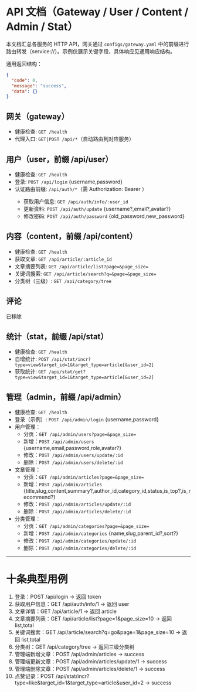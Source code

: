 # API 文档（Gateway / User / Content / Admin / Stat）

本文档汇总各服务的 HTTP API，网关通过 `configs/gateway.yaml` 中的前缀进行路由转发（service://）。示例仅展示关键字段，具体响应见通用响应结构。

通用返回结构：

```json
{
  "code": 0,
  "message": "success",
  "data": {}
}
```

## 网关（gateway）
- 健康检查: `GET /health`
- 代理入口: `GET|POST /api/*`（自动路由到对应服务）

## 用户（user，前缀 /api/user）
- 健康检查: `GET /health`
- 登录: `POST /api/login` {username,password}
- 认证路由前缀: `/api/auth/*`（需 Authorization: Bearer <token>）
  - 获取用户信息: `GET /api/auth/info/:user_id`
  - 更新资料: `POST /api/auth/update` {username?,email?,avatar?}
  - 修改密码: `POST /api/auth/password` {old_password,new_password}

## 内容（content，前缀 /api/content）
- 健康检查: `GET /health`
- 获取文章: `GET /api/article/:article_id`
- 文章摘要列表: `GET /api/article/list?page=&page_size=`
- 关键词搜索: `GET /api/article/search?q=&page=&page_size=`
- 分类树（三级）: `GET /api/category/tree`

## 评论
已移除

## 统计（stat，前缀 /api/stat）
- 健康检查: `GET /health`
- 自增统计: `POST /api/stat/incr?type=view&target_id=1&target_type=article[&user_id=2]`
- 获取统计: `GET /api/stat/get?type=view&target_id=1&target_type=article[&user_id=2]`

## 管理（admin，前缀 /api/admin）
- 健康检查: `GET /health`
- 登录（示例）: `POST /api/admin/login` {username,password}
- 用户管理：
  - 分页：`GET /api/admin/users?page=&page_size=`
  - 新增：`POST /api/admin/users` {username,email,password,role,avatar?}
  - 修改：`POST /api/admin/users/update/:id`
  - 删除：`POST /api/admin/users/delete/:id`
- 文章管理：
  - 分页：`GET /api/admin/articles?page=&page_size=`
  - 新增：`POST /api/admin/articles` {title,slug,content,summary?,author_id,category_id,status,is_top?,is_recommend?}
  - 修改：`POST /api/admin/articles/update/:id`
  - 删除：`POST /api/admin/articles/delete/:id`
- 分类管理：
  - 分页：`GET /api/admin/categories?page=&page_size=`
  - 新增：`POST /api/admin/categories` {name,slug,parent_id?,sort?}
  - 修改：`POST /api/admin/categories/update/:id`
  - 删除：`POST /api/admin/categories/delete/:id`

---

# 十条典型用例

1. 登录：POST /api/login -> 返回 token
2. 获取用户信息：GET /api/auth/info/1 -> 返回 user
3. 文章详情：GET /api/article/1 -> 返回 article
4. 文章摘要列表：GET /api/article/list?page=1&page_size=10 -> 返回 list,total
5. 关键词搜索：GET /api/article/search?q=go&page=1&page_size=10 -> 返回 list,total
6. 分类树：GET /api/category/tree -> 返回三级分类树
7. 管理端新增文章：POST /api/admin/articles -> success
8. 管理端更新文章：POST /api/admin/articles/update/1 -> success
9. 管理端删除文章：POST /api/admin/articles/delete/1 -> success
10. 点赞记录：POST /api/stat/incr?type=like&target_id=1&target_type=article&user_id=2 -> success
